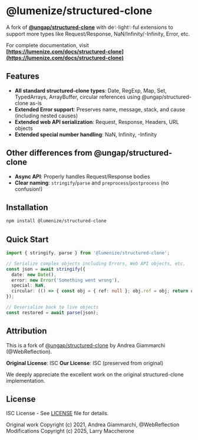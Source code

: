 # @lumenize/structured-clone

A fork of **[@ungap/structured-clone](https://github.com/ungap/structured-clone)** with de✨light✨ful extensions to support more types like Request/Response, NaN/Infinity/-Infinity, Error, etc.

For complete documentation, visit **[https://lumenize.com/docs/structured-clone](https://lumenize.com/docs/structured-clone)**

## Features

- **All standard structured-clone types**: Date, RegExp, Map, Set, TypedArrays, ArrayBuffer, circular references using @ungap/structured-clone as-is
- **Extended Error support**: Preserves name, message, stack, and cause (including nested causes)
- **Extended web API serialization**: Request, Response, Headers, URL objects
- **Extended special number handling**: NaN, Infinity, -Infinity

## Other differences from @ungap/structured-clone

- **Async API**: Properly handles Request/Response bodies
- **Clear naming**: `stringify`/`parse` and `preprocess`/`postprocess` (no confusion!)

## Installation

```bash
npm install @lumenize/structured-clone
```

## Quick Start

```typescript
import { stringify, parse } from '@lumenize/structured-clone';

// Serialize complex objects including Errors, Web API objects, etc.
const json = await stringify({
  date: new Date(),
  error: new Error('Something went wrong'),
  special: NaN,
  circular: (() => { const obj = { ref: null }; obj.ref = obj; return obj; })()
});

// Deserialize back to live objects
const restored = await parse(json);
```

## Attribution

This is a fork of [@ungap/structured-clone](https://github.com/ungap/structured-clone) by Andrea Giammarchi (@WebReflection).

**Original License**: ISC
**Our License**: ISC (preserved from original)

We deeply appreciate the excellent work on the original structured-clone implementation.

## License

ISC License - See [LICENSE](./LICENSE) file for details.

Original work Copyright (c) 2021, Andrea Giammarchi, @WebReflection
Modifications Copyright (c) 2025, Larry Maccherone

